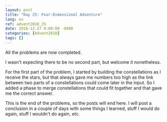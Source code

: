 ```yaml
---
layout: post
title: "Day 25: Four-Dimensional Adventure"
lang: en
ref: advent2018_25
date: 2018-12-27 9:00:00 -0400
categories: [Advent2018]
tags: []
---
```

All the problems are now completed.

I wasn't expecting there to be no second part, but welcome it nonetheless.

For the first part of the problem, I started by building the constellations as I receive the stars, but that always gave me numbers too high as the link between two parts of a constellations could come later in the input. So I added a phase to merge constellations that could fit together and that gave me the correct answer.

This is the end of the problems, so the posts will end here. I will post a conclusion in a couple of days with some things I learned, stuff I would do again, stuff I wouldn't do again, etc.